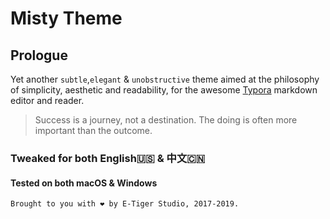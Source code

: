 # Misty Theme

## Prologue

Yet another `subtle`,`elegant` & `unobstructive` theme aimed at the philosophy of simplicity, aesthetic and readability, for the awesome [Typora](https://typora.io/) markdown editor and reader.

> Success is a journey, not a destination. The doing is often more important than the outcome.

### Tweaked for both English🇺🇸 & 中文🇨🇳

#### Tested on both macOS & Windows

```
Brought to you with ❤️ by E-Tiger Studio, 2017-2019.
```